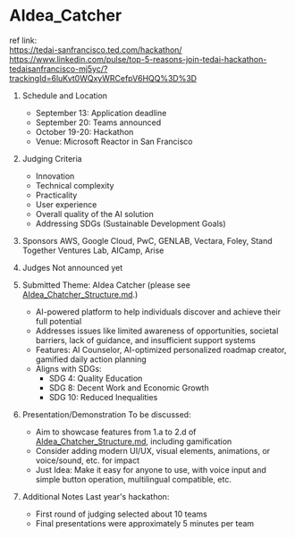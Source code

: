 # AIdea_Catcher

ref link:<br>
https://tedai-sanfrancisco.ted.com/hackathon/ <br>
https://www.linkedin.com/pulse/top-5-reasons-join-tedai-hackathon-tedaisanfrancisco-mj5yc/?trackingId=6luKvt0WQxyWRCefpV6HQQ%3D%3D

1. Schedule and Location
   - September 13: Application deadline
   - September 20: Teams announced
   - October 19-20: Hackathon
   - Venue: Microsoft Reactor in San Francisco

2. Judging Criteria
   - Innovation
   - Technical complexity
   - Practicality
   - User experience
   - Overall quality of the AI solution
   - Addressing SDGs (Sustainable Development Goals)


3. Sponsors
   AWS, Google Cloud, PwC, GENLAB, Vectara, Foley, Stand Together Ventures Lab, AICamp, Arise

4. Judges
   Not announced yet

5. Submitted Theme: AIdea Catcher (please see [AIdea_Chatcher_Structure.md](AIdea_Catcher_Structure.md).)
   - AI-powered platform to help individuals discover and achieve their full potential
   - Addresses issues like limited awareness of opportunities, societal barriers, lack of guidance, and insufficient support systems
   - Features: AI Counselor, AI-optimized personalized roadmap creator, gamified daily action planning
   - Aligns with SDGs: 
     * SDG 4: Quality Education
     * SDG 8: Decent Work and Economic Growth
     * SDG 10: Reduced Inequalities

6. Presentation/Demonstration
   To be discussed:
   - Aim to showcase features from 1.a to 2.d of [AIdea_Chatcher_Structure.md](AIdea_Catcher_Structure.md), including gamification
   - Consider adding modern UI/UX, visual elements, animations, or voice/sound, etc. for impact
   - Just Idea: Make it easy for anyone to use, with voice input and simple button operation, multilingual compatible, etc.

7. Additional Notes
   Last year's hackathon:
   - First round of judging selected about 10 teams
   - Final presentations were approximately 5 minutes per team
